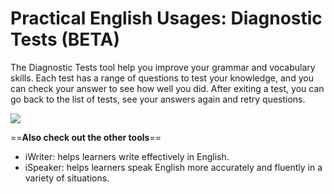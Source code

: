 # Practical English Usages: Diagnostic Tests (BETA)

The Diagnostic Tests tool help you improve your grammar and vocabulary skills. Each test has a range of questions to test your knowledge, and you can check your answer to see how well you did. After exiting a test, you can go back to the list of tests, see your answers again and retry questions.

![](https://i.imgur.com/RJ1T0MN.png)

==**Also check out the other tools**==
- iWriter: helps learners write effectively in English.
- iSpeaker: helps learners speak English more accurately and fluently in a variety of situations.